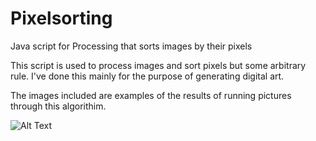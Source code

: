 # Pixelsorting
Java script for Processing that sorts images by their pixels


This script is used to process images and sort pixels but some arbitrary rule. I've done this mainly for the purpose of generating digital art.


The images included are examples of the results of running pictures through this algorithim. 

![Alt Text](https://raw.github.com/MichaelESwartz/Pixelsorting/blob/master/Walle_sorted.png?raw=true)
